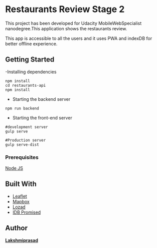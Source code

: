# Restaurants Review Stage 2

This project has been developed for Udacity MobileWebSpecialist nanodegree.This application shows the restaurants review.

This app is accessible to all the users and it uses PWA and indexDB for better offline experience.

## Getting Started

-Installing dependencies

```
npm install
cd restaurants-api
npm install
```

- Starting the backend server

```
npm run backend
```

- Starting the front-end server

```
#development server
gulp serve

#Production server
gulp serve-dist
```

### Prerequisites

[Node JS](https://nodejs.org/en/)

## Built With

- [Leaflet](https://leafletjs.com/)
- [Mapbox](https://www.mapbox.com/)
- [Lozad](https://github.com/ApoorvSaxena/lozad.js)
- [IDB Promised](https://github.com/jakearchibald/idb)

## Author

**[Lakshmiprasad](https://github.com/sLakshmiprasad)**
